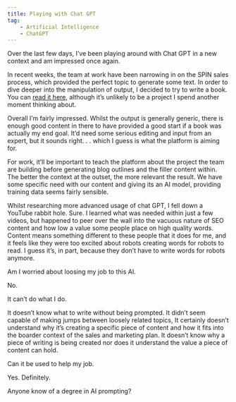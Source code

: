```yaml
---
title: Playing with Chat GPT
tag:
    - Artificial Intelligence
    - ChatGPT
---
```


Over the last few days, I’ve been playing around with Chat GPT in a new context and am impressed once again.

In recent weeks, the team at work have been narrowing in on the SPIN sales process, which provided the perfect topic to generate some text. In order to dive deeper into the manipulation of output, I decided to try to write a book. You can [read it here](https://docs.google.com/document/d/12gwjctpAuixazaxt8XMHfxUiMhHZVC4GqV9TWPjlQIk/edit?usp=sharing), although it’s unlikely to be a project I spend another moment thinking about.

Overall I’m fairly impressed. Whilst the output is generally generic, there is enough good content in there to have provided a good start if a book was actually my end goal. It’d need some serious editing and input from an expert, but it sounds right. . . which I guess is what the platform is aiming for.

For work, it’ll be important to teach the platform about the project the team are building before generating blog outlines and the filler content within. The better the context at the outset, the more relevant the result. We have some specific need with our content and giving its an AI model, providing training data seems fairly sensible.

Whilst researching more advanced usage of chat GPT, I fell down a YouTube rabbit hole. Sure. I learned what was needed within just a few videos, but happened to peer over the wall into the vacuous nature of SEO content and how low a value some people place on high quality words. Content means something different to these people that it does for me, and it feels like they were too excited about robots creating words for robots to read. I guess it’s, in part, because they don’t have to write words for robots anymore.

Am I worried about loosing my job to this AI. 

No. 

It can’t do what I do. 

It doesn’t know what to write without being prompted. It didn’t seem capable of making jumps between loosely related topics, It certainly doesn’t understand why it’s creating a specific piece of content and how it fits into the boarder context of the sales and marketing plan. It doesn’t know why a piece of writing is being created nor does it understand the value a piece of content can hold.

Can it be used to help my job.

Yes. Definitely.

Anyone know of a degree in AI prompting?
